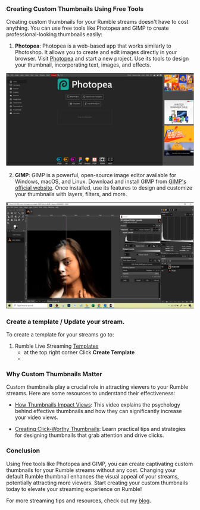 ### Creating Custom Thumbnails Using Free Tools

Creating custom thumbnails for your Rumble streams doesn't have to cost anything. You can use free tools like Photopea and GIMP to create professional-looking thumbnails easily:

1. **Photopea**: Photopea is a web-based app that works similarly to Photoshop. It allows you to create and edit images directly in your browser. Visit [Photopea](https://www.photopea.com/) and start a new project. Use its tools to design your thumbnail, incorporating text, images, and effects.

![photopea](/images/Rumble-Custom-Thumbnails/photopea.png)

2. **GIMP**: GIMP is a powerful, open-source image editor available for Windows, macOS, and Linux. Download and install GIMP from [GIMP's official website](https://www.gimp.org/). Once installed, use its features to design and customize your thumbnails with layers, filters, and more.

![gimp](/images/Rumble-Custom-Thumbnails/gimp.png)

### Create a template / Update your stream.

To create a template for your streams go to:
1. Rumble Live Streaming [Templates](https://rumble.com/account/content?type=live_templates)
    - at the top right corner Click **Create Template**
    - 

### Why Custom Thumbnails Matter

Custom thumbnails play a crucial role in attracting viewers to your Rumble streams. Here are some resources to understand their effectiveness:

- [How Thumbnails Impact Views](https://www.youtube.com/watch?v=example1): This video explains the psychology behind effective thumbnails and how they can significantly increase your video views.
  
- [Creating Click-Worthy Thumbnails](https://www.youtube.com/watch?v=example2): Learn practical tips and strategies for designing thumbnails that grab attention and drive clicks.

### Conclusion

Using free tools like Photopea and GIMP, you can create captivating custom thumbnails for your Rumble streams without any cost. Changing your default Rumble thumbnail enhances the visual appeal of your streams, potentially attracting more viewers. Start creating your custom thumbnails today to elevate your streaming experience on Rumble!

For more streaming tips and resources, check out my [blog](https://tinyblogger.github.io).

